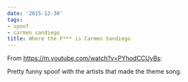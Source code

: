 ```yaml
---
date: '2015-12-30'
tags:
- spoof
- carmen sandiego
title: Where the F*** is Carmen Sandiego
---
```


From https://m.youtube.com/watch?v=PYhodCCUyBs:

Pretty funny spoof with the artists that made the theme song.
